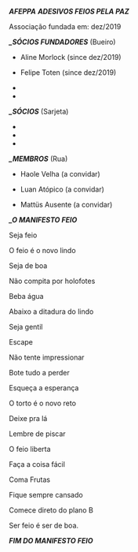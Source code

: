***AFEPPA***
***ADESIVOS FEIOS PELA PAZ***

Associação fundada em: dez/2019


***_SÓCIOS FUNDADORES*** (Bueiro)

- Aline Morlock (since dez/2019)

- Felipe Toten (since dez/2019)
- 
- 

***_SÓCIOS*** (Sarjeta)

-

-

-

***_MEMBROS*** (Rua)

- Haole Velha (a convidar)

- Luan Atópico (a convidar)

- Mattüs Ausente (a convidar)



***_O MANIFESTO FEIO***

Seja feio

O feio é o novo lindo

Seja de boa 

Não compita por holofotes 

Beba água 

Abaixo a ditadura do lindo 

Seja gentil 

Escape

Não tente impressionar

Bote tudo a perder 

Esqueça a esperança

O torto é o novo reto

Deixe pra lá 

Lembre de piscar

O feio liberta

Faça a coisa fácil 

Coma Frutas

Fique sempre cansado

Comece direto do plano B 

Ser feio é ser de boa. 


***FIM DO MANIFESTO FEIO***
